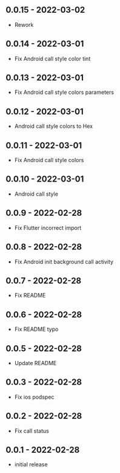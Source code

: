 ## 0.0.15 - 2022-03-02
* Rework

## 0.0.14 - 2022-03-01
* Fix Android call style color tint

## 0.0.13 - 2022-03-01
* Fix Android call style colors parameters

## 0.0.12 - 2022-03-01
* Android call style colors to Hex

## 0.0.11 - 2022-03-01
* Fix Android call style colors

## 0.0.10 - 2022-03-01
* Android call style

## 0.0.9 - 2022-02-28
* Fix Flutter incorrect import

## 0.0.8 - 2022-02-28
* Fix Android init background call activity

## 0.0.7 - 2022-02-28
* Fix README

## 0.0.6 - 2022-02-28
* Fix README typo

## 0.0.5 - 2022-02-28
* Update README

## 0.0.3 - 2022-02-28
* Fix ios podspec

## 0.0.2 - 2022-02-28
* Fix call status

## 0.0.1 - 2022-02-28
* initial release
